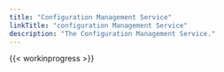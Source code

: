 ```yaml
---
title: "Configuration Management Service"
linkTitle: "configuration Management Service"
description: "The Configuration Management Service."
---
```


{{< workinprogress >}}
